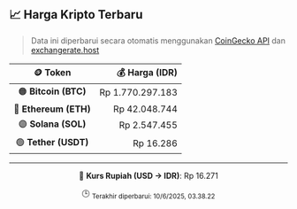

<!-- HARGA_KRIPTO -->
## 📈 Harga Kripto Terbaru

> Data ini diperbarui secara otomatis menggunakan [CoinGecko API](https://www.coingecko.com/) dan [exchangerate.host](https://exchangerate.host/)

<div align="center">

| 🪙 Token | 💰 Harga (IDR) |
|:------:|---------------:|
| 🟠 **Bitcoin (BTC)**   | Rp 1.770.297.183 |
| 🔵 **Ethereum (ETH)**  | Rp 42.048.744 |
| 🟣 **Solana (SOL)**    | Rp 2.547.455 |
| 🟢 **Tether (USDT)**   | Rp 16.286 |

---

💱 **Kurs Rupiah (USD → IDR)**: Rp 16.271

🕒 <sub>Terakhir diperbarui: 10/6/2025, 03.38.22</sub>

</div>
<!-- /HARGA_KRIPTO -->